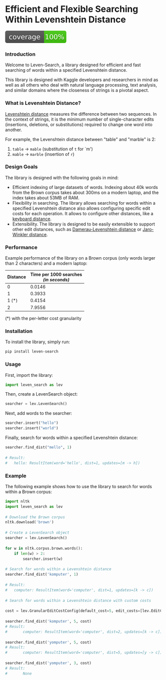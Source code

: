# Efficient and Flexible Searching Within Levenshtein Distance

![Coverage](https://github.com/pkoz/leven-search/blob/main/test/coverage.svg)

### Introduction

Welcome to Leven-Search, a library designed for efficient and fast searching
of words within a specified Levenshtein distance.

This library is designed with Kaggle developers and researchers in mind
as well as all others who deal with natural language processing, text analysis,
and similar domains where the closeness of strings is a pivotal aspect.

### What is Levenshtein Distance?

[Levenshtein distance](https://en.wikipedia.org/wiki/Levenshtein_distance) measures the difference between two
sequences.
In the context of strings, it is the minimum number of single-character edits
(insertions, deletions, or substitutions) required to change one word into another.

For example, the Levenshtein distance between "table" and "marble" is 2:

1. `table` → `mable` (substitution of `t` for `m')
2. `mable` → `marble` (insertion of `r`)

### Design Goals

The library is designed with the following goals in mind:

- Efficient indexing of large datasets of words. Indexing about 40k words from the
  Brown corpus takes about 300ms on a modern laptop, and the index takes about 53MB of RAM.
- Flexibility in searching. The library allows searching for words within a specified
  Levenshtein distance also allows configuring specific edit costs for each operation.
  It allows to configure other distances, like a [keyboard distance](https://en.wiktionary.org/wiki/keyboard_distance).
- Extensibility. The library is designed to be easily extensible to support other edit distances,
  such as [Damerau-Levenshtein distance](https://en.wikipedia.org/wiki/Damerau%E2%80%93Levenshtein_distance)
  or [Jaro-Winkler distance](https://en.wikipedia.org/wiki/Jaro%E2%80%93Winkler_distance).

### Performance

Example performance of the library on a Brown corpus (only words larger than 2 characters) and a modern laptop:

| Distance | Time per 1000 searches<br/>_(in seconds)_ |
|----------|-------------------------------------------|
| 0        | 0.0146                                    | 
| 1        | 0.3933                                    | 
| 1 (*)    | 0.4154                                    | 
| 2        | 7.9556                                    | 

(*) with the per-letter cost granularity

### Installation

To install the library, simply run:

```bash
pip install leven-search
```

### Usage

First, import the library:

```python
import leven_search as lev
```

Then, create a LevenSearch object:

```python
searcher = lev.LevenSearch()
```

Next, add words to the searcher:

```python
searcher.insert("hello")
searcher.insert("world")
```

Finally, search for words within a specified Levenshtein distance:

```python
searcher.find_dist("mello", 1)

# Result:
# 	hello: ResultItem(word='hello', dist=1, updates=[m -> h])
```

### Example

The following example shows how to use the library to search for words within a Brown corpus:

```python
import nltk
import leven_search as lev

# Download the Brown corpus
nltk.download('brown')

# Create a LevenSearch object
searcher = lev.LevenSearch()

for w in nltk.corpus.brown.words():
    if len(w) > 2:
        searcher.insert(w)

# Search for words within a Levenshtein distance
searcher.find_dist('komputer', 1)

# Result:
# 	computer: ResultItem(word='computer', dist=1, updates=[k -> c])

# Search for words within a Levenshtein distance with custom costs

cost = lev.GranularEditCostConfig(default_cost=5, edit_costs=[lev.EditCost('k', 'c', 2)])

searcher.find_dist('komputer', 5, cost)
# Result:
#       computer: ResultItem(word='computer', dist=2, updates=[k -> c])

searcher.find_dist('yomputer', 5, cost)
# Result:
#       computer: ResultItem(word='computer', dist=5, updates=[y -> c])

searcher.find_dist('yomputer', 3, cost)
# Result:
#       None
```
